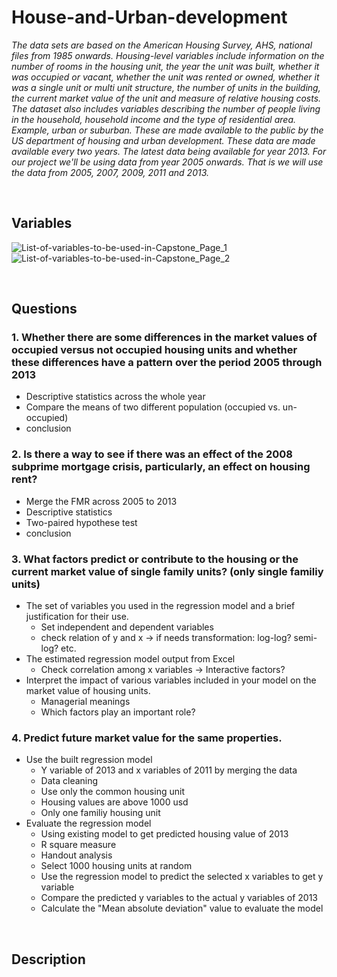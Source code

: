 # House-and-Urban-development
*The data sets are based on the American Housing Survey, AHS, national files from 1985 onwards. Housing-level variables include information on the number of rooms in the housing unit, the year the unit was built, whether it was occupied or vacant, whether the unit was rented or owned, whether it was a single unit or multi unit structure, the number of units in the building, the current market value of the unit and measure of relative housing costs. The dataset also includes variables describing the number of people living in the household, household income and the type of residential area. Example, urban or suburban. These are made available to the public by the US department of housing and urban development. These data are made available every two years. The latest data being available for year 2013. For our project we'll be using data from year 2005 onwards. That is we will use the data from 2005, 2007, 2009, 2011 and 2013.*

<br> 

## Variables 

![List-of-variables-to-be-used-in-Capstone_Page_1](https://user-images.githubusercontent.com/58776067/209517678-3f3d4f90-b0af-4561-8bd0-c07a95b4be87.png)
![List-of-variables-to-be-used-in-Capstone_Page_2](https://user-images.githubusercontent.com/58776067/209517698-ca4cf4ce-8b6c-4124-8629-bd2ee31e0f47.png)


<br>

## Questions
### 1.  Whether there are some differences in the market values of occupied versus not occupied housing units and whether these differences have a pattern over the period 2005 through 2013
- Descriptive statistics across the whole year
- Compare the means of two different population (occupied vs. un-occupied)
- conclusion


### 2. Is there a way to see if there was an effect of the 2008 subprime mortgage crisis, particularly, an effect on housing rent? 
- Merge the FMR across 2005 to 2013
- Descriptive statistics 
- Two-paired hypothese test
- conclusion

### 3. What factors predict or contribute to the housing or the current market value of single family units? (only single familiy units)
- The set of variables you used in the regression model and a brief justification for their use.
  - Set independent and dependent variables 
  - check relation of y and x -> if needs transformation: log-log? semi-log? etc. 
- The estimated regression model output from Excel
  - Check correlation among x variables -> Interactive factors? 
- Interpret the impact of various variables included in your model on the market value of housing units.
  - Managerial meanings 
  - Which factors play an important role? 
  
### 4. Predict future market value for the same properties.
- Use the built regression model 
  - Y variable of 2013 and x variables of 2011 by merging the data 
  - Data cleaning 
   - Use only the common housing unit
   - Housing values are above 1000 usd 
   - Only one familiy housing unit
- Evaluate the regression model 
  - Using existing model to get predicted housing value of 2013 
  - R square measure
  - Handout analysis 
   - Select 1000 housing units at random
   - Use the regression model to predict the selected x variables to get y variable
   - Compare the predicted y variables to the actual y variables of 2013
   - Calculate the "Mean absolute deviation" value to evaluate the model 

<br>

## Description
